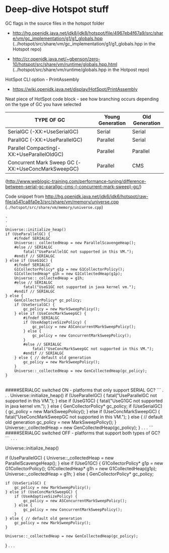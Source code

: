 # Deep-dive Hotspot stuff

GC flags in the source files in the hotspot folder
* http://hg.openjdk.java.net/jdk8/jdk8/hotspot/file/4967eb4f67a9/src/share/vm/gc_implementation/g1/g1_globals.hpp (../hotspot/src/share/vm/gc_implementation/g1/g1_globals.hpp in the Hotspot repo)

* http://cr.openjdk.java.net/~gbenson/zero-10/hotspot/src/share/vm/runtime/globals.hpp.html
(../hotspot/src/share/vm/runtime/globals.hpp in the Hotpost repo)

HotSpot CLI option - PrintAssembly
* https://wiki.openjdk.java.net/display/HotSpot/PrintAssembly

Neat piece of HotSpot code block - see how branching occurs depending on the type of GC you have selected

| TYPE OF GC|Young Generation|Old Generation |
|------------|----------------|--------------|
| SerialGC  (-XX:+UseSerialGC)|Serial|Serial |   
| ParallGC  (-XX:+UseParallelGC)|Parallel|Serial|
| Parallel Compacting(-XX:+UseParallelOldGC)|Parallel|Parallel  |
| Concurrent Mark Sweep GC (-XX:+UseConcMarkSweepGC)|Parallel|CMS |

(http://www.weblogic-training.com/performance-tuning/difference-between-serial-gc-parallgc-cms-(-concurrent-mark-sweep)-gc/)

Code snippet from http://hg.openjdk.java.net/jdk6/jdk6/hotspot/raw-file/a541ca8fa0e3/src/share/vm/memory/universe.cpp (```./hotspot/src/share/vm/memory/universe.cpp```)

```
.
.
.
Universe::initialize_heap()
if (UseParallelGC) {
    #ifndef SERIALGC
    Universe::_collectedHeap = new ParallelScavengeHeap();
    #else // SERIALGC
        fatal("UseParallelGC not supported in this VM.");
    #endif // SERIALGC
} else if (UseG1GC) {
    #ifndef SERIALGC
    G1CollectorPolicy* g1p = new G1CollectorPolicy();
    G1CollectedHeap* g1h = new G1CollectedHeap(g1p);
    Universe::_collectedHeap = g1h;
    #else // SERIALGC
        fatal("UseG1GC not supported in java kernel vm.");
    #endif // SERIALGC
} else {
    GenCollectorPolicy* gc_policy;
    if (UseSerialGC) {
        gc_policy = new MarkSweepPolicy();
    } else if (UseConcMarkSweepGC) {
        #ifndef SERIALGC
        if (UseAdaptiveSizePolicy) {
            gc_policy = new ASConcurrentMarkSweepPolicy();
        } else {
            gc_policy = new ConcurrentMarkSweepPolicy();
        }
        #else // SERIALGC
            fatal("UseConcMarkSweepGC not supported in this VM.");
        #endif // SERIALGC
    } else { // default old generation
        gc_policy = new MarkSweepPolicy();
    }
    Universe::_collectedHeap = new GenCollectedHeap(gc_policy);
}
```

<br/>
#####SERIALGC switched ON - platforms that only support SERIAL GC?
```
.
.
.
Universe::initialize_heap()
if (UseParallelGC) {
        fatal("UseParallelGC not supported in this VM.");
} else if (UseG1GC) {
        fatal("UseG1GC not supported in java kernel vm.");
} else {
    GenCollectorPolicy* gc_policy;
    if (UseSerialGC) {
        gc_policy = new MarkSweepPolicy();
    } else if (UseConcMarkSweepGC) {
            fatal("UseConcMarkSweepGC not supported in this VM.");
    } else { // default old generation
        gc_policy = new MarkSweepPolicy();
    }
    Universe::_collectedHeap = new GenCollectedHeap(gc_policy);
}
.
.
.
```
<br/>
#####SERIALGC switched OFF - platforms that support both types of GC?
```
.
.
.

Universe::initialize_heap()

if (UseParallelGC) {
    Universe::_collectedHeap = new ParallelScavengeHeap();
} else if (UseG1GC) {
    G1CollectorPolicy* g1p = new G1CollectorPolicy();
    G1CollectedHeap* g1h = new G1CollectedHeap(g1p);
    Universe::_collectedHeap = g1h;
} else {
    GenCollectorPolicy* gc_policy;

    if (UseSerialGC) {
        gc_policy = new MarkSweepPolicy();
    } else if (UseConcMarkSweepGC) {
        if (UseAdaptiveSizePolicy) {
            gc_policy = new ASConcurrentMarkSweepPolicy();
        } else {
            gc_policy = new ConcurrentMarkSweepPolicy();
        }
    } else { // default old generation
        gc_policy = new MarkSweepPolicy();
    }

    Universe::_collectedHeap = new GenCollectedHeap(gc_policy);
}
.
.
.
```
